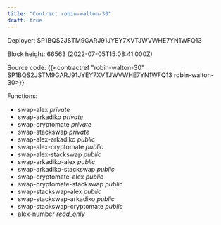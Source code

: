```yaml
---
title: "Contract robin-walton-30"
draft: true
---
```

Deployer: SP1BQS2JSTM9GARJ91JYEY7XVTJWVWHE7YN1WFQ13


 



Block height: 66563 (2022-07-05T15:08:41.000Z)

Source code: {{<contractref "robin-walton-30" SP1BQS2JSTM9GARJ91JYEY7XVTJWVWHE7YN1WFQ13 robin-walton-30>}}

Functions:

* swap-alex _private_
* swap-arkadiko _private_
* swap-cryptomate _private_
* swap-stackswap _private_
* swap-alex-arkadiko _public_
* swap-alex-cryptomate _public_
* swap-alex-stackswap _public_
* swap-arkadiko-alex _public_
* swap-arkadiko-stackswap _public_
* swap-cryptomate-alex _public_
* swap-cryptomate-stackswap _public_
* swap-stackswap-alex _public_
* swap-stackswap-arkadiko _public_
* swap-stackswap-cryptomate _public_
* alex-number _read_only_
